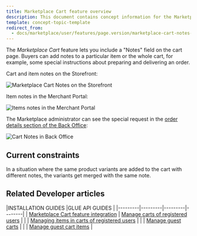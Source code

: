 ```yaml
---
title: Marketplace Cart feature overview
description: This document contains concept information for the Marketplace Cart feature.
template: concept-topic-template
redirect_from:
  - docs/marketplace/user/features/page.version/marketplace-cart-notes-feature-overview.html
---
```


The *Marketplace Cart* feature lets you include a "Notes" field on the cart page. Buyers can add notes to a particular item or the whole cart, for example, some special instructions about preparing and delivering an order.

Cart and item notes on the Storefront:

![Marketplace Cart Notes on the Storefront](https://spryker.s3.eu-central-1.amazonaws.com/docs/Marketplace/user+guides/Features/Marketplace+Cart+Notes/mp-cart-notes-on-the-storefront.png)

Item notes in the Merchant Portal:

![Items notes in the Merchant Portal](https://spryker.s3.eu-central-1.amazonaws.com/docs/Marketplace/user+guides/Features/Marketplace+Cart+Notes/mp-item-notes-merchant-portal.png)

The Marketplace administrator can see the special request in the [order details section of the Back Office](/docs/marketplace/user/back-office-user-guides/{{page.version}}/sales/managing-main-merchant-orders.html#merchant-order-overview-page):

![Cart Notes in Back Office](https://spryker.s3.eu-central-1.amazonaws.com/docs/Features/Shopping+Cart/Cart+Notes/cart-notes-admin.png)

## Current constraints

In a situation where the same product variants are added to the cart with different notes, the variants get merged with the same note.

## Related Developer articles

|INSTALLATION GUIDES  |GLUE API GUIDES  |
|---------|---------|---------|--------|
| [Marketplace Cart feature integration](/docs/marketplace/dev/feature-integration-guides/{{page.version}}/marketplace-cart-feature-integration.html)          | [Manage carts of registered users](/docs/marketplace/dev/glue-api-guides/{{page.version}}/carts-of-registered-users/managing-carts-of-registered-users.html)          |
|  | [Managing items in carts of registered users](/docs/marketplace/dev/glue-api-guides/{{page.version}}/carts-of-registered-users/managing-items-in-carts-of-registered-users.html) |
|   |  [Manage guest carts](/docs/pbc/all/cart-and-checkout/marketplace/manage-using-glue-api/guest-carts/manage-guest-carts.html) |
|   |  [Manage guest cart items](/docs/pbc/all/cart-and-checkout/marketplace/manage-using-glue-api/guest-carts/manage-guest-cart-items.html) |
